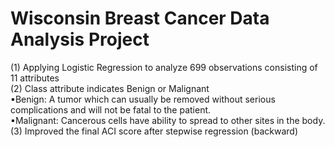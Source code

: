 # Wisconsin Breast Cancer Data Analysis Project
(1) Applying Logistic Regression to analyze 699 observations consisting of 11 attributes <br>
(2) Class attribute indicates Benign or Malignant <br>
▪Benign: A tumor which can usually be removed without serious complications and will not be fatal to the patient. <br>
▪Malignant: Cancerous cells have ability to spread to other sites in the body. <br>
(3) Improved the final ACI score after stepwise regression (backward) <br>
